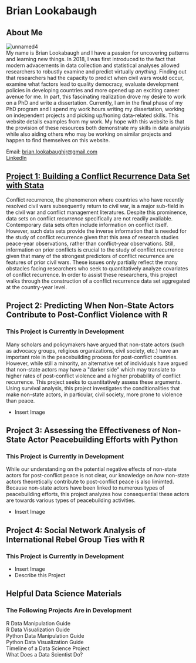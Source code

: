 # Brian Lookabaugh

## About Me
![unnamed4](https://user-images.githubusercontent.com/109555700/181593061-5670eb01-c992-48e2-ba4d-768f9b98416b.jpg) <br>
My name is Brian Lookabaugh and I have a passion for uncovering patterns and learning new things. In 2018, I was first introduced to the fact that modern advacements in data collection and statistical analyses allowed researchers to robustly examine and predict virtually *anything*. Finding out that researchers had the capacity to predict when civil wars would occur, examine what factors lead to quality democracy, evaluate development policies in developing countries and more opened up an exciting career avenue for me. In part, this fascinating realization drove my desire to work on a PhD and write a dissertation. Currently, I am in the final phase of my PhD program and I spend my work hours writing my dissertation, working on independent projects and picking up/honing data-related skills. This website details examples from my work. My hope with this website is that the provision of these resources both demonstrate my skills in data analysis while also aiding others who may be working on similar projects and happen to find themselves on this website. <br>

Email: brian.lookabaughjr@gmail.com <br>
[LinkedIn](https://www.linkedin.com/in/brian-lookabaugh-372ab31a1/)

## [Project 1: Building a Conflict Recurrence Data Set with Stata](https://htmlpreview.github.io/?https://github.com/Brian-Lookabaugh/Conflict-Recurrence-Dataset-Construction-Chapter1-Dissertation/blob/main/BuildingConflictRecurrenceDataset.html) <br>
Conflict recurrence, the phenomenon where countries who have recently resolved civil wars subsequently return to civil war, is a major sub-field in the civil war and conflict management literatures. Despite this prominence, data sets on conflict *recurrence* specifically are not readily avaliable. Contemporary data sets often include information on conflict itself. However, such data sets provide the inverse information that is needed for the study of conflict recurrence given that this area of research studies peace-year observations, rather than conflict-year observations. Still, information on prior conflicts is crucial to the study of conflict recurrence given that many of the strongest predictors of conflict recurrence are features of prior civil wars. These issues only partially reflect the many obstacles facing researchers who seek to quantitatively analyze covariates of conflict recurrence. In order to assist these researchers, this project walks through the construction of a conflict recurrence data set aggregated at the country-year level.

## Project 2: Predicting When Non-State Actors Contribute to Post-Conflict Violence with R
### This Project is Currently in Development
Many scholars and policymakers have argued that non-state actors (such as advocacy groups, religious organizations, civil society, etc.) have an important role in the peacebuilding process for post-conflict countries. However, while still a minority, an alternative set of individuals have argued that non-state actors may have a "darker side" which may translate to higher rates of post-conflict violence and a higher probability of conflict recurrence. This project seeks to quantitatively assess these arguments. Using survival analysis, this project investigates the conditionalities that make non-state actors, in particular, civil society, more prone to violence than peace. <br> 
- Insert Image

## Project 3: Assessing the Effectiveness of Non-State Actor Peacebuilding Efforts with Python
### This Project is Currently in Development
While our understanding on the potential negative effects of non-state actors for post-conflict peace is not clear, our knowledge on *how* non-state actors theoretically contribute to post-conflict peace is also limimted. Because non-state actors have been linked to numerous types of peacebuilding efforts, this project analyzes how consequential these actors are towards various types of peacebuilding activities. 
- Insert Image

## Project 4: Social Network Analysis of International Rebel Group Ties with R
### This Project is Currently in Development
- Insert Image
- Describe this Project

## Helpful Data Science Materials
### The Following Projects Are in Development
R Data Manipulation Guide <br>
R Data Visualization Guide <br>
Python Data Manipulation Guide <br>
Python Data Visualization Guide <br>
Timeline of a Data Science Project <br>
What Does a Data Scientist Do?
